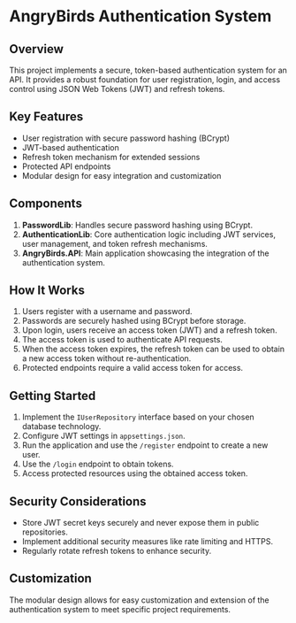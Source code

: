 # AngryBirds Authentication System

## Overview

This project implements a secure, token-based authentication system for an API. It provides a robust foundation for user registration, login, and access control using JSON Web Tokens (JWT) and refresh tokens.

## Key Features

- User registration with secure password hashing (BCrypt)
- JWT-based authentication
- Refresh token mechanism for extended sessions
- Protected API endpoints
- Modular design for easy integration and customization

## Components

1. **PasswordLib**: Handles secure password hashing using BCrypt.
2. **AuthenticationLib**: Core authentication logic including JWT services, user management, and token refresh mechanisms.
3. **AngryBirds.API**: Main application showcasing the integration of the authentication system.

## How It Works

1. Users register with a username and password.
2. Passwords are securely hashed using BCrypt before storage.
3. Upon login, users receive an access token (JWT) and a refresh token.
4. The access token is used to authenticate API requests.
5. When the access token expires, the refresh token can be used to obtain a new access token without re-authentication.
6. Protected endpoints require a valid access token for access.

## Getting Started

1. Implement the `IUserRepository` interface based on your chosen database technology.
2. Configure JWT settings in `appsettings.json`.
3. Run the application and use the `/register` endpoint to create a new user.
4. Use the `/login` endpoint to obtain tokens.
5. Access protected resources using the obtained access token.

## Security Considerations

- Store JWT secret keys securely and never expose them in public repositories.
- Implement additional security measures like rate limiting and HTTPS.
- Regularly rotate refresh tokens to enhance security.

## Customization

The modular design allows for easy customization and extension of the authentication system to meet specific project requirements.
